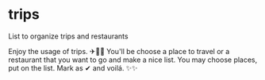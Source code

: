# trips
List to organize trips and restaurants

Enjoy the usage of trips. ✈🍝🍷
You'll be choose a place to travel or a restaurant that you want to go and make a nice list.
You may choose places, put on the list. Mark as ✔ and voilá. ✨✨
